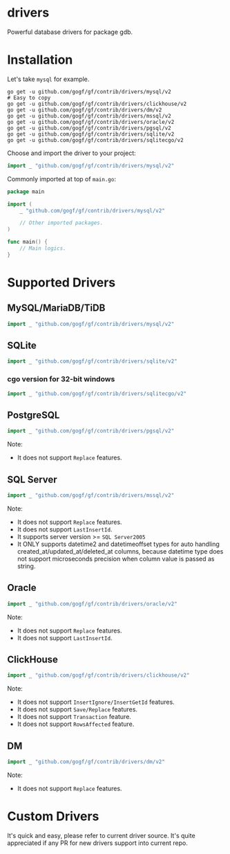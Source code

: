 # drivers

Powerful database drivers for package gdb.

# Installation

Let's take `mysql` for example.

```shell
go get -u github.com/gogf/gf/contrib/drivers/mysql/v2
# Easy to copy
go get -u github.com/gogf/gf/contrib/drivers/clickhouse/v2
go get -u github.com/gogf/gf/contrib/drivers/dm/v2
go get -u github.com/gogf/gf/contrib/drivers/mssql/v2
go get -u github.com/gogf/gf/contrib/drivers/oracle/v2
go get -u github.com/gogf/gf/contrib/drivers/pgsql/v2
go get -u github.com/gogf/gf/contrib/drivers/sqlite/v2
go get -u github.com/gogf/gf/contrib/drivers/sqlitecgo/v2
```

Choose and import the driver to your project:

```go
import _ "github.com/gogf/gf/contrib/drivers/mysql/v2"
```

Commonly imported at top of `main.go`:

```go
package main

import (
	_ "github.com/gogf/gf/contrib/drivers/mysql/v2"

	// Other imported packages.
)

func main() {
	// Main logics.
}
```

# Supported Drivers

## MySQL/MariaDB/TiDB

```go
import _ "github.com/gogf/gf/contrib/drivers/mysql/v2"
```

## SQLite

```go
import _ "github.com/gogf/gf/contrib/drivers/sqlite/v2"
```

### cgo version for 32-bit windows

```go
import _ "github.com/gogf/gf/contrib/drivers/sqlitecgo/v2"
```

## PostgreSQL

```go
import _ "github.com/gogf/gf/contrib/drivers/pgsql/v2"
```

Note:

- It does not support `Replace` features.

## SQL Server

```go
import _ "github.com/gogf/gf/contrib/drivers/mssql/v2"
```

Note:

- It does not support `Replace` features.
- It does not support `LastInsertId`.
- It supports server version >= `SQL Server2005`
- It ONLY supports datetime2 and datetimeoffset types for auto handling created_at/updated_at/deleted_at columns, because datetime type does not support microseconds precision when column value is passed as string.

## Oracle

```go
import _ "github.com/gogf/gf/contrib/drivers/oracle/v2"
```

Note:

- It does not support `Replace` features.
- It does not support `LastInsertId`.

## ClickHouse

```go
import _ "github.com/gogf/gf/contrib/drivers/clickhouse/v2"
```

Note:

- It does not support `InsertIgnore/InsertGetId` features.
- It does not support `Save/Replace` features.
- It does not support `Transaction` feature.
- It does not support `RowsAffected` feature.

## DM

```go
import _ "github.com/gogf/gf/contrib/drivers/dm/v2"
```

Note:

- It does not support `Replace` features.

# Custom Drivers

It's quick and easy, please refer to current driver source.
It's quite appreciated if any PR for new drivers support into current repo.
